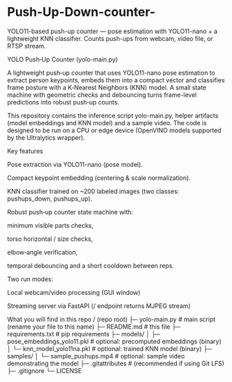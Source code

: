 # Push-Up-Down-counter-
YOLO11-based push-up counter — pose estimation with YOLO11-nano + a lightweight KNN classifier. Counts push-ups from webcam, video file, or RTSP stream.

YOLO Push‑Up Counter (yolo-main.py)

A lightweight push‑up counter that uses YOLO11-nano pose estimation to extract person keypoints, embeds them into a compact vector and classifies frame posture with a K‑Nearest Neighbors (KNN) model. A small state machine with geometric checks and debouncing turns frame-level predictions into robust push‑up counts.

This repository contains the inference script yolo-main.py, helper artifacts (model embeddings and KNN model) and a sample video. The code is designed to be run on a CPU or edge device (OpenVINO models supported by the Ultralytics wrapper).

Key features

Pose extraction via YOLO11-nano (pose model).

Compact keypoint embedding (centering & scale normalization).

KNN classifier trained on ~200 labeled images (two classes: pushups_down, pushups_up).

Robust push‑up counter state machine with:

minimum visible parts checks,

torso horizontal / size checks,

elbow‑angle verification,

temporal debouncing and a short cooldown between reps.

Two run modes:

Local webcam/video processing (GUI window)

Streaming server via FastAPI (/ endpoint returns MJPEG stream)


What you will find in this repo
/ (repo root)
├─ yolo-main.py                # main script (rename your file to this name)
├─ README.md                   # this file
├─ requirements.txt            # pip requirements
├─ models/
│  ├─ pose_embeddings_yolo11.pkl  # optional: precomputed embeddings (binary)
│  └─ knn_model_yolo11na.pkl      # optional: trained KNN model (binary)
├─ samples/
│  └─ sample_pushups.mp4        # optional: sample video demonstrating the model
├─ .gitattributes              # (recommended if using Git LFS)
├─ .gitignore
└─ LICENSE

